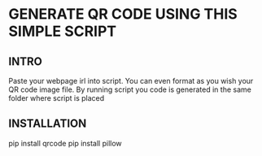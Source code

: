 # GENERATE QR CODE USING THIS SIMPLE SCRIPT
## INTRO
Paste your webpage irl into script. You can even format as you wish your QR code image file. By running script you code is generated in the same folder where script is placed
## INSTALLATION
pip install qrcode
pip install pillow
